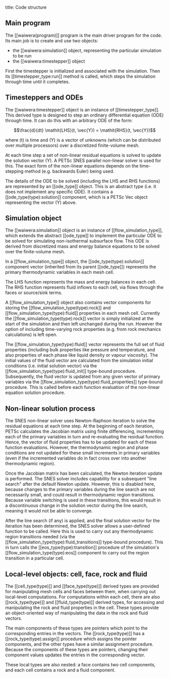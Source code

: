 title: Code structure

## Main program

The [[waiwera(program)]] program is the main driver program for the code. Its main job is to create and use two objects:

- the [[waiwera:simulation]] object, representing the particular simulation to be run
- the [[waiwera:timestepper]] object

First the timestepper is initialized and associated with the simulation. Then its [[timestepper_type:run]] method is called, which steps the simulation through time until it completes.

## Timesteppers and ODEs

The [[waiwera:timestepper]] object is an instance of [[timestepper_type]]. This derived type is designed to step an ordinary differential equation (ODE) through time. It can do this with an arbitrary ODE of the form:

$$\frac{d}{dt} \mathit{LHS}(t, \vec{Y}) = \mathit{RHS}(t, \vec{Y})$$

where \(t\) is time and \(Y\) is a vector of unknowns (which can be distributed over multiple processors) over a discretized finite-volume mesh.

At each time step a set of non-linear residual equations is solved to update the solution vector \(Y\). A PETSc SNES parallel non-linear solver is used for this. The exact form of the non-linear equations depends on the time-stepping method (e.g. backwards Euler) being used.

The details of the ODE to be solved (including the LHS and RHS functions) are represented by an [[ode_type]] object. This is an abstract type (i.e. it does not implement any specific ODE). It contains a [[ode_type(type):solution]] component, which is a PETSc Vec object representing the vector \(Y\) above.

## Simulation object

The [[waiwera:simulation]] object is an instance of [[flow_simulation_type]], which extends the abstract [[ode_type]] to implement the particular ODE to be solved for simulating non-isothermal subsurface flow. This ODE is derived from discretized mass and energy balance equations to be solved over the finite-volume mesh.

In a [[flow_simulation_type]] object, the [[ode_type(type):solution]] component vector (inherited from its parent [[ode_type]]) represents the primary thermodynamic variables in each mesh cell.

The LHS function represents the mass and energy balances in each cell. The RHS function represents fluid inflows to each cell, via flows through the faces or source/sink terms.

A [[flow_simulation_type]] object also contains vector components for storing the [[flow_simulation_type(type):rock]] and [[flow_simulation_type(type):fluid]] properties in each mesh cell. Currently the [[flow_simulation_type(type):rock]] vector is simply initialized at the start of the simulation and then left unchanged during the run. However the option of including time-varying rock properties (e.g. from rock mechanics calculations) is left open.

The [[flow_simulation_type(type):fluid]] vector represents the full set of fluid properties (including bulk properties like pressure and temperature, and also properties of each phase like liquid density or vapour viscosity). The initial values of the fluid vector are calculated from the simulation initial conditions (i.e. initial solution vector) via the [[flow_simulation_type(type):fluid_init]] type-bound procedure. Subsequently, the fluid vector is updated from any given vector of primary variables via the [[flow_simulation_type(type):fluid_properties]] type-bound procedure. This is called before each function evaluation of the non-linear equation solution procedure.

## Non-linear solution process

The SNES non-linear solver uses Newton-Raphson iteration to solve the residual equations at each time step. At the beginning of each iteration, PETSc calculates the Jacobian matrix using finite differencing, incrementing each of the primary variables in turn and re-evaluating the residual function. Hence, the vector of fluid properties has to be updated for each of these function evaluations. However, the thermodynamic region and phase conditions are not updated for these small increments in primary variables (even if the incremented variables do in fact cross over into another thermodynamic region).

Once the Jacobian matrix has been calculated, the Newton iteration update is performed. The SNES solver includes capability for a subsequent "line search" after the default Newton update. However, this is disabled here, because changes to the primary variables during the line search are not necessarily small, and could result in thermodynamic region transitions. Because variable switching is used in these transitions, this would result in a discontinuous change in the solution vector during the line search, meaning it would not be able to converge.

After the line search (if any) is applied, and the final solution vector for the iteration has been determined, the SNES solver allows a user-defined function to be called. Here this is used to carry out any thermodynamic region transitions needed (via the [[flow_simulation_type(type):fluid_transitions]] type-bound procedure). This in turn calls the [[eos_type(type):transition]] procedure of the simulation's [[flow_simulation_type(type):eos]] component to carry out the region transition in a particular cell.

## Local-level objects: cell, face, rock and fluid

The [[cell_type(type)]] and [[face_type(type)]] derived types are provided for manipulating mesh cells and faces between them, when carrying out local-level computations. For computations within each cell, there are also [[rock_type(type)]] and [[fluid_type(type)]] derived types, for accessing and manipulating the rock and fluid properties in the cell. These types provide an object-oriented way of manipulating the data in the rock and fluid vectors.

The main components of these types are pointers which point to the corresponding entries in the vectors. The [[rock_type(type)]] has a [[rock_type(type):assign]] procedure which assigns the pointer components, and the other types have a similar assignment procedure. Because the components of these types are pointers, changing their component values updates the entries in the corresponding vector.

These local types are also nested: a face contains two cell components, and each cell contains a rock and a fluid component.
